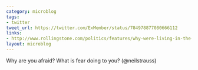 ```yaml
---
category: microblog
tags:
- twitter
tweet_url: https://twitter.com/ExMember/status/784978877080666112
links:
- http://www.rollingstone.com/politics/features/why-were-living-in-the-age-of-fear-w443554
layout: microblog
---
```

Why are you afraid? What is fear doing to you? (@neilstrauss)
